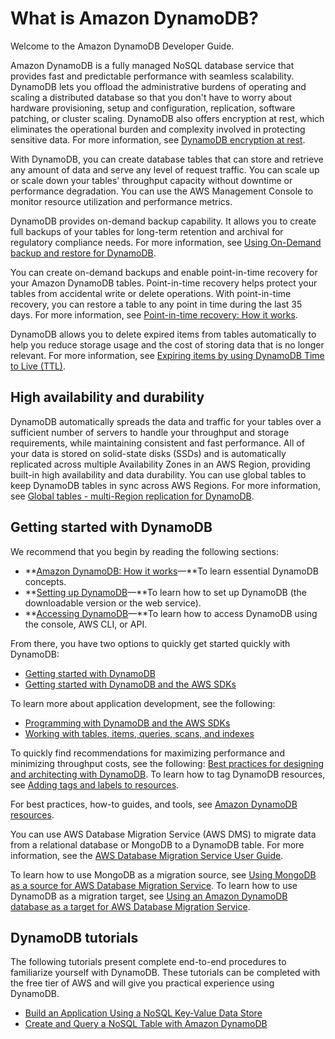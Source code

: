 # What is Amazon DynamoDB?<a name="Introduction"></a>

Welcome to the Amazon DynamoDB Developer Guide\.

Amazon DynamoDB is a fully managed NoSQL database service that provides fast and predictable performance with seamless scalability\. DynamoDB lets you offload the administrative burdens of operating and scaling a distributed database so that you don't have to worry about hardware provisioning, setup and configuration, replication, software patching, or cluster scaling\. DynamoDB also offers encryption at rest, which eliminates the operational burden and complexity involved in protecting sensitive data\. For more information, see [DynamoDB encryption at rest](EncryptionAtRest.md)\.

With DynamoDB, you can create database tables that can store and retrieve any amount of data and serve any level of request traffic\. You can scale up or scale down your tables' throughput capacity without downtime or performance degradation\. You can use the AWS Management Console to monitor resource utilization and performance metrics\.

DynamoDB provides on\-demand backup capability\. It allows you to create full backups of your tables for long\-term retention and archival for regulatory compliance needs\. For more information, see [Using On\-Demand backup and restore for DynamoDB](BackupRestore.md)\.

 You can create on\-demand backups and enable point\-in\-time recovery for your Amazon DynamoDB tables\. Point\-in\-time recovery helps protect your tables from accidental write or delete operations\. With point\-in\-time recovery, you can restore a table to any point in time during the last 35 days\. For more information, see [Point\-in\-time recovery: How it works](PointInTimeRecovery_Howitworks.md)\.

 DynamoDB allows you to delete expired items from tables automatically to help you reduce storage usage and the cost of storing data that is no longer relevant\. For more information, see [Expiring items by using DynamoDB Time to Live \(TTL\)](TTL.md)\.

## High availability and durability<a name="ddb_highavailability"></a>

DynamoDB automatically spreads the data and traffic for your tables over a sufficient number of servers to handle your throughput and storage requirements, while maintaining consistent and fast performance\. All of your data is stored on solid\-state disks \(SSDs\) and is automatically replicated across multiple Availability Zones in an AWS Region, providing built\-in high availability and data durability\. You can use global tables to keep DynamoDB tables in sync across AWS Regions\. For more information, see [Global tables \- multi\-Region replication for DynamoDB](GlobalTables.md)\.

## Getting started with DynamoDB<a name="ddb_getstarted"></a>

We recommend that you begin by reading the following sections:
+ **[Amazon DynamoDB: How it works](HowItWorks.md)—**To learn essential DynamoDB concepts\.
+ **[Setting up DynamoDB](SettingUp.md)—**To learn how to set up DynamoDB \(the downloadable version or the web service\)\.
+ **[Accessing DynamoDB](AccessingDynamoDB.md)—**To learn how to access DynamoDB using the console, AWS CLI, or API\.

From there, you have two options to quickly get started quickly with DynamoDB:
+ [Getting started with DynamoDB](GettingStartedDynamoDB.md)
+ [Getting started with DynamoDB and the AWS SDKs](GettingStarted.md)

To learn more about application development, see the following:
+ [Programming with DynamoDB and the AWS SDKs](Programming.md)
+ [Working with tables, items, queries, scans, and indexes](WorkingWithDynamo.md)

 To quickly find recommendations for maximizing performance and minimizing throughput costs, see the following: [Best practices for designing and architecting with DynamoDB](best-practices.md)\. To learn how to tag DynamoDB resources, see [Adding tags and labels to resources](Tagging.md)\.

For best practices, how\-to guides, and tools, see [Amazon DynamoDB resources](https://aws.amazon.com/dynamodb/resources/)\. 

You can use AWS Database Migration Service \(AWS DMS\) to migrate data from a relational database or MongoDB to a DynamoDB table\. For more information, see the [AWS Database Migration Service User Guide](https://docs.aws.amazon.com/dms/latest/userguide/)\.

To learn how to use MongoDB as a migration source, see [Using MongoDB as a source for AWS Database Migration Service](https://docs.aws.amazon.com/dms/latest/userguide/CHAP_Source.MongoDB.html)\. To learn how to use DynamoDB as a migration target, see [Using an Amazon DynamoDB database as a target for AWS Database Migration Service](https://docs.aws.amazon.com/dms/latest/userguide/CHAP_Target.DynamoDB.html)\.

## DynamoDB tutorials<a name="ddb_tutorials"></a>

The following tutorials present complete end\-to\-end procedures to familiarize yourself with DynamoDB\. These tutorials can be completed with the free tier of AWS and will give you practical experience using DynamoDB\.
+ [Build an Application Using a NoSQL Key\-Value Data Store](http://aws.amazon.com/getting-started/guides/build-an-application-using-a-no-sql-key-value-data-store/?ref=docs_gateway/dynamodb/Introduction.html) 
+ [Create and Query a NoSQL Table with Amazon DynamoDB](http://aws.amazon.com/getting-started/hands-on/create-nosql-table/?ref=docs_gateway/dynamodb/Introduction.html) 